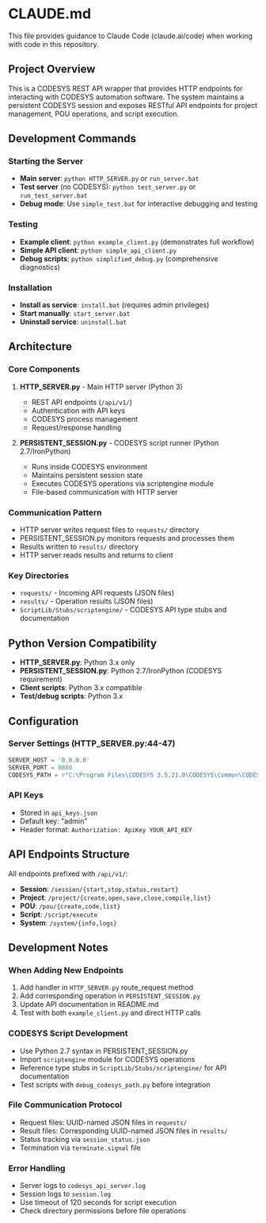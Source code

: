 # CLAUDE.md

This file provides guidance to Claude Code (claude.ai/code) when working with code in this repository.

## Project Overview

This is a CODESYS REST API wrapper that provides HTTP endpoints for interacting with CODESYS automation software. The system maintains a persistent CODESYS session and exposes RESTful API endpoints for project management, POU operations, and script execution.

## Development Commands

### Starting the Server
- **Main server**: `python HTTP_SERVER.py` or `run_server.bat`
- **Test server** (no CODESYS): `python test_server.py` or `run_test_server.bat`
- **Debug mode**: Use `simple_test.bat` for interactive debugging and testing

### Testing
- **Example client**: `python example_client.py` (demonstrates full workflow)
- **Simple API client**: `python simple_api_client.py`
- **Debug scripts**: `python simplified_debug.py` (comprehensive diagnostics)

### Installation
- **Install as service**: `install.bat` (requires admin privileges)
- **Start manually**: `start_server.bat`
- **Uninstall service**: `uninstall.bat`

## Architecture

### Core Components

1. **HTTP_SERVER.py** - Main HTTP server (Python 3)
   - REST API endpoints (`/api/v1/`)
   - Authentication with API keys
   - CODESYS process management
   - Request/response handling

2. **PERSISTENT_SESSION.py** - CODESYS script runner (Python 2.7/IronPython)
   - Runs inside CODESYS environment
   - Maintains persistent session state
   - Executes CODESYS operations via scriptengine module
   - File-based communication with HTTP server

### Communication Pattern
- HTTP server writes request files to `requests/` directory
- PERSISTENT_SESSION.py monitors requests and processes them
- Results written to `results/` directory
- HTTP server reads results and returns to client

### Key Directories
- `requests/` - Incoming API requests (JSON files)
- `results/` - Operation results (JSON files)
- `ScriptLib/Stubs/scriptengine/` - CODESYS API type stubs and documentation

## Python Version Compatibility

- **HTTP_SERVER.py**: Python 3.x only
- **PERSISTENT_SESSION.py**: Python 2.7/IronPython (CODESYS requirement)
- **Client scripts**: Python 3.x compatible
- **Test/debug scripts**: Python 3.x

## Configuration

### Server Settings (HTTP_SERVER.py:44-47)
```python
SERVER_HOST = '0.0.0.0'
SERVER_PORT = 8080
CODESYS_PATH = r"C:\Program Files\CODESYS 3.5.21.0\CODESYS\Common\CODESYS.exe"
```

### API Keys
- Stored in `api_keys.json`
- Default key: "admin"
- Header format: `Authorization: ApiKey YOUR_API_KEY`

## API Endpoints Structure

All endpoints prefixed with `/api/v1/`:

- **Session**: `/session/{start,stop,status,restart}`
- **Project**: `/project/{create,open,save,close,compile,list}`
- **POU**: `/pou/{create,code,list}`
- **Script**: `/script/execute`
- **System**: `/system/{info,logs}`

## Development Notes

### When Adding New Endpoints
1. Add handler in `HTTP_SERVER.py` route_request method
2. Add corresponding operation in `PERSISTENT_SESSION.py`
3. Update API documentation in README.md
4. Test with both `example_client.py` and direct HTTP calls

### CODESYS Script Development
- Use Python 2.7 syntax in PERSISTENT_SESSION.py
- Import `scriptengine` module for CODESYS operations
- Reference type stubs in `ScriptLib/Stubs/scriptengine/` for API documentation
- Test scripts with `debug_codesys_path.py` before integration

### File Communication Protocol
- Request files: UUID-named JSON files in `requests/`
- Result files: Corresponding UUID-named JSON files in `results/`
- Status tracking via `session_status.json`
- Termination via `terminate.signal` file

### Error Handling
- Server logs to `codesys_api_server.log`
- Session logs to `session.log`
- Use timeout of 120 seconds for script execution
- Check directory permissions before file operations